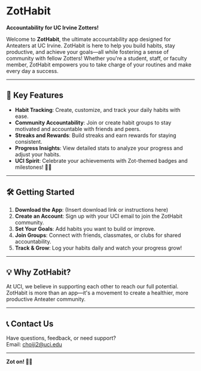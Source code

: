 # ZotHabit  
**Accountability for UC Irvine Zotters!**  

Welcome to **ZotHabit**, the ultimate accountability app designed for Anteaters at UC Irvine. ZotHabit is here to help you build habits, stay productive, and achieve your goals—all while fostering a sense of community with fellow Zotters! Whether you're a student, staff, or faculty member, ZotHabit empowers you to take charge of your routines and make every day a success.  

---

## 🎯 **Key Features**
- **Habit Tracking**: Create, customize, and track your daily habits with ease.
- **Community Accountability**: Join or create habit groups to stay motivated and accountable with friends and peers.
- **Streaks and Rewards**: Build streaks and earn rewards for staying consistent.
- **Progress Insights**: View detailed stats to analyze your progress and adjust your habits.
- **UCI Spirit**: Celebrate your achievements with Zot-themed badges and milestones! 🐜💙

---

## 🛠 **Getting Started**
1. **Download the App**: (Insert download link or instructions here)
2. **Create an Account**: Sign up with your UCI email to join the ZotHabit community.
3. **Set Your Goals**: Add habits you want to build or improve.
4. **Join Groups**: Connect with friends, classmates, or clubs for shared accountability.
5. **Track & Grow**: Log your habits daily and watch your progress grow!

---

## 💡 **Why ZotHabit?**
At UCI, we believe in supporting each other to reach our full potential. ZotHabit is more than an app—it's a movement to create a healthier, more productive Anteater community.  

---

## 📞 **Contact Us**
Have questions, feedback, or need support?  
Email: [choiji2@uci.edu](mailto:choiji2@uci.edu)  

---

**Zot on! 🐜💙**  
